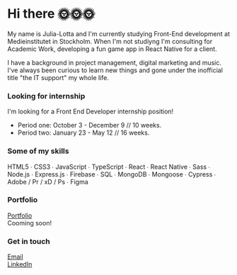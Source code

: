 # Hi there 🌞🌞🌞

My name is Julia-Lotta and I'm currently studying Front-End development at Medieinstitutet in Stockholm.
When I'm not studiyng I'm consulting for Academic Work, developing a fun game app in React Native for a client.<br>

I have a background in project management, digital marketing and music. I've always been curious to learn new things and gone under the inofficial title "the IT support" my whole life.

### Looking for internship
I'm looking for a Front End Developer internship position!<br>
- Period one: October 3 - December 9 // 10 weeks.<br>
- Period two: January 23 - May 12 // 16 weeks.

### Some of my skills
HTML5 ∙ CSS3 ∙ JavaScript ∙ TypeScript ∙ React ∙ React Native ∙ Sass ∙ Node.js ∙ Express.js ∙ Firebase ∙ SQL ∙ MongoDB ∙ Mongoose ∙ Cypress ∙ Adobe / Pr / xD / Ps ∙ Figma

### Portfolio
[Portfolio](https://tingloef.se/)<br>
Cooming soon! 


### Get in touch

[Email](mailto:julialottatinglof@gmail.com) <br>
[LinkedIn](https://www.linkedin.com/in/julialottatinglof) <br>

